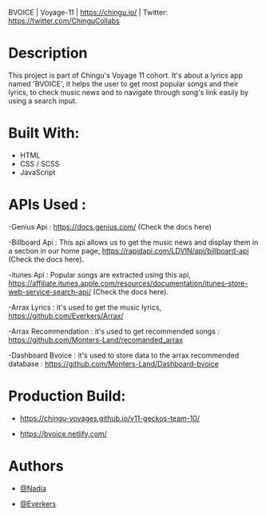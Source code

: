 BVOICE | Voyage-11 | https://chingu.io/ | Twitter: https://twitter.com/ChinguCollabs


# Description

This project is part of Chingu's Voyage 11 cohort.
It's about a lyrics app named 'BVOICE', it helps the user to get most popular songs and their lyrics, to check music news and to navigate through song's link easily by using a search input.

# Built With:

- HTML
- CSS / SCSS
- JavaScript

# APIs Used : 

-Genius Api : https://docs.genius.com/ (Check the docs here)

-Billboard Api : This api allows us to get the music news and display them in a section in our home page, https://rapidapi.com/LDVIN/api/billboard-api (Check the docs here).

-itunes Api : Popular songs are extracted using this api, https://affiliate.itunes.apple.com/resources/documentation/itunes-store-web-service-search-api/ (Check the docs here).

-Arrax Lyrics : it's used to get the music lyrics, https://github.com/Everkers/Arrax/

-Arrax Recommendation : it's used to get recommended songs : https://github.com/Monters-Land/recomanded_arrax

-Dashboard Bvoice : it's used to store data to the arrax recommended database : https://github.com/Monters-Land/Dashboard-bvoice

# Production Build:

- https://chingu-voyages.github.io/v11-geckos-team-10/

- https://bvoice.netlify.com/
# Authors

- [@Nadia](https://github.com/LaasriNadia)

- [@Everkers](https://github.com/Everkers)

